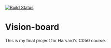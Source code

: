 [![Build Status](https://travis-ci.org/IgorBolotnikov/Vision-board.svg?branch=master)](https://travis-ci.org/IgorBolotnikov/Vision-board)

# Vision-board

This is my final project for Harvard's CD50 course.
